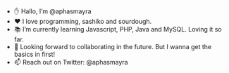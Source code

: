 - ✋ Hallo, I’m @aphasmayra
- ❤️ I love programming, sashiko and sourdough.
- 📚 I’m currently learning Javascript, PHP, Java and MySQL. Loving it so far.
- 🤝 Looking forward to collaborating in the future. But I wanna get the basics in first!
- 📫 Reach out on Twitter: @aphasmayra

<!---
aphasmayra/aphasmayra is a ✨ special ✨ repository because its `README.md` (this file) appears on your GitHub profile.
You can click the Preview link to take a look at your changes.
--->
